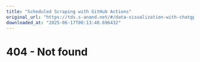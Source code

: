```yaml
---
title: "Scheduled Scraping with GitHub Actions"
original_url: "https://tds.s-anand.net/#/data-visualization-with-chatgpt"
downloaded_at: "2025-06-17T00:13:40.696432"
---
```


404 - Not found
===============